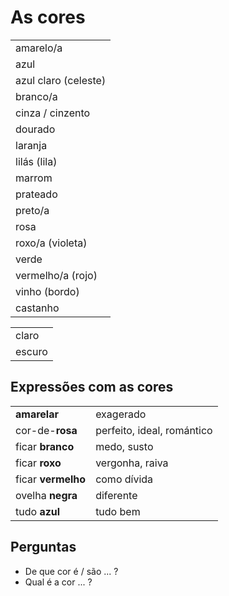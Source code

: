 # As cores

||
| -- |
| amarelo/a |
| azul |
| azul claro (celeste) |
| branco/a |
| cinza / cinzento |
| dourado |
| laranja |
| lilás (lila) |
| marrom |
| prateado |
| preto/a |
| rosa |
| roxo/a (violeta) |
| verde |
| vermelho/a (rojo) |
| vinho (bordo) |
| castanho |

||
| -- |
| claro |
| escuro |

## Expressões com as cores

|||
| -- | -- |
| **amarelar**       | exagerado |
| cor-de-**rosa**    | perfeito, ideal, romántico |
| ficar **branco**   | medo, susto |
| ficar **roxo**     | vergonha, raiva |
| ficar **vermelho** | como dívida |
| ovelha **negra**   | diferente |
| tudo **azul**      | tudo bem |

## Perguntas

* De que cor é / são ... ?
* Qual é a cor ... ?
